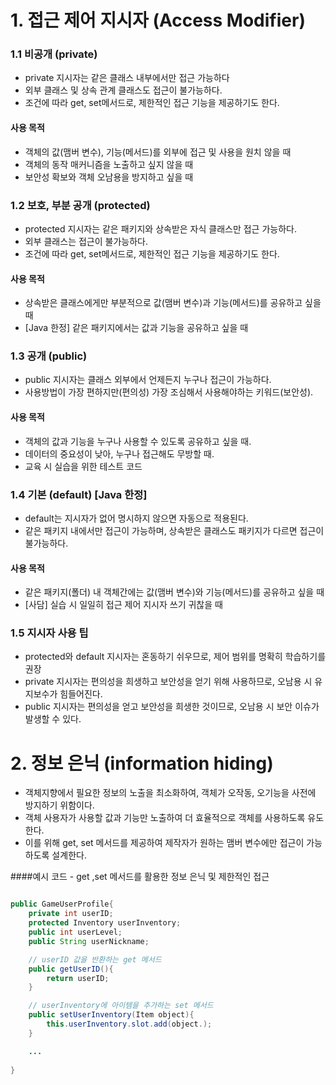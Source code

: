 # 1. 접근 제어 지시자 (Access Modifier)

### 1.1 비공개 (private) 
- private 지시자는 같은 클래스 내부에서만 접근 가능하다
- 외부 클래스 및 상속 관계 클래스도 접근이 불가능하다.
- 조건에 따라 get, set메서드로, 제한적인 접근 기능을 제공하기도 한다.

#### 사용 목적
- 객체의 값(맴버 변수), 기능(메서드)를 외부에 접근 및 사용을 원치 않을 때
- 객체의 동작 매커니즘을 노출하고 싶지 않을 때
- 보안성 확보와 객체 오남용을 방지하고 싶을 때


### 1.2 보호, 부분 공개 (protected)

- protected 지시자는 같은 패키지와 상속받은 자식 클래스만 접근 가능하다.
- 외부 클래스는 접근이 불가능하다.
- 조건에 따라 get, set메서드로, 제한적인 접근 기능을 제공하기도 한다.

#### 사용 목적
- 상속받은 클래스에게만 부분적으로 값(맴버 변수)과 기능(메서드)를 공유하고 싶을때
- [Java 한정] 같은 패키지에서는 값과 기능을 공유하고 싶을 때


### 1.3 공개 (public)

- public 지시자는 클래스 외부에서 언제든지 누구나 접근이 가능하다.
- 사용방법이 가장 편하지만(편의성) 가장 조심해서 사용해야하는 키워드(보안성).

#### 사용 목적
- 객체의 값과 기능을 누구나 사용할 수 있도록 공유하고 싶을 때.
- 데이터의 중요성이 낮아, 누구나 접근해도 무방할 때. 
- 교육 시 실습을 위한 테스트 코드


### 1.4 기본 (default) [Java 한정]

- default는 지시자가 없어 명시하지 않으면 자동으로 적용된다.
- 같은 패키지 내에서만 접근이 가능하며, 상속받은 클래스도 패키지가 다르면 접근이 불가능하다.

#### 사용 목적
- 같은 패키지(폴더) 내 객체간에는 값(맴버 변수)와 기능(메서드)를 공유하고 싶을 때
- [사담] 실습 시 일일히 접근 제어 지시자 쓰기 귀찮을 때


### 1.5 지시자 사용 팁

- protected와 default 지시자는 혼동하기 쉬우므로, 제어 범위를 명확히 학습하기를 권장
- private 지시자는 편의성을 희생하고 보안성을 얻기 위해 사용하므로, 오남용 시 유지보수가 힘들어진다.
- public 지시자는 편의성을 얻고 보안성을 희생한 것이므로, 오남용 시 보안 이슈가 발생할 수 있다.



# 2. 정보 은닉 (information hiding)

- 객체지향에서 필요한 정보의 노출을 최소화하여, 객체가 오작동, 오기능을 사전에 방지하기 위함이다.
- 객체 사용자가 사용할 값과 기능만 노출하여 더 효율적으로 객체를 사용하도록 유도한다. 
- 이를 위해 get, set 메서드를 제공하여 제작자가 원하는 맴버 변수에만 접근이 가능하도록 설계한다.

####예시 코드 - get ,set  메서드를 활용한 정보 은닉 및 제한적인 접근
```java

public GameUserProfile{
    private int userID;
    protected Inventory userInventory;
    public int userLevel;
    public String userNickname;

    // userID 값을 반환하는 get 메서드
    public getUserID(){
        return userID;
    }

    // userInventory에 아이템을 추가하는 set 메서드
    public setUserInventory(Item object){
        this.userInventory.slot.add(object.);
    }

    ...
    
}
```